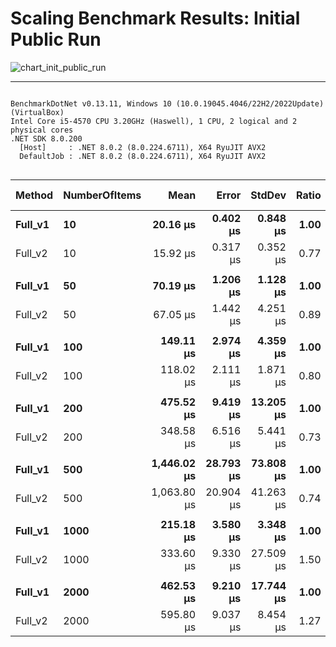 # Scaling Benchmark Results: Initial Public Run

![chart_init_public_run](https://github.com/ChrisMavrommatis/Binacle.Net/assets/56303004/e011e7e8-889a-401b-97e8-c8471b5c172e)

----


```

BenchmarkDotNet v0.13.11, Windows 10 (10.0.19045.4046/22H2/2022Update) (VirtualBox)
Intel Core i5-4570 CPU 3.20GHz (Haswell), 1 CPU, 2 logical and 2 physical cores
.NET SDK 8.0.200
  [Host]     : .NET 8.0.2 (8.0.224.6711), X64 RyuJIT AVX2
  DefaultJob : .NET 8.0.2 (8.0.224.6711), X64 RyuJIT AVX2


```
| Method  | NumberOfItems | Mean        | Error     | StdDev    | Ratio | RatioSD | Gen0     | Gen1   | Allocated | Alloc Ratio |
|-------- |-------------- |------------:|----------:|----------:|------:|--------:|---------:|-------:|----------:|------------:|
| **Full_v1** | **10**            |    **20.16 μs** |  **0.402 μs** |  **0.848 μs** |  **1.00** |    **0.00** |   **2.1973** |      **-** |   **6.81 KB** |        **1.00** |
| Full_v2 | 10            |    15.92 μs |  0.317 μs |  0.352 μs |  0.77 |    0.04 |   1.6174 |      - |   4.99 KB |        0.73 |
|         |               |             |           |           |       |         |          |        |           |             |
| **Full_v1** | **50**            |    **70.19 μs** |  **1.206 μs** |  **1.128 μs** |  **1.00** |    **0.00** |   **8.1787** |      **-** |  **25.12 KB** |        **1.00** |
| Full_v2 | 50            |    67.05 μs |  1.442 μs |  4.251 μs |  0.89 |    0.04 |   5.1270 |      - |  15.97 KB |        0.64 |
|         |               |             |           |           |       |         |          |        |           |             |
| **Full_v1** | **100**           |   **149.11 μs** |  **2.974 μs** |  **4.359 μs** |  **1.00** |    **0.00** |  **15.3809** |      **-** |  **47.48 KB** |        **1.00** |
| Full_v2 | 100           |   118.02 μs |  2.111 μs |  1.871 μs |  0.80 |    0.03 |   9.5215 |      - |   29.2 KB |        0.61 |
|         |               |             |           |           |       |         |          |        |           |             |
| **Full_v1** | **200**           |   **475.52 μs** |  **9.419 μs** | **13.205 μs** |  **1.00** |    **0.00** |  **53.7109** |      **-** | **165.37 KB** |        **1.00** |
| Full_v2 | 200           |   348.58 μs |  6.516 μs |  5.441 μs |  0.73 |    0.03 |  28.3203 |      - |  87.46 KB |        0.53 |
|         |               |             |           |           |       |         |          |        |           |             |
| **Full_v1** | **500**           | **1,446.02 μs** | **28.793 μs** | **73.808 μs** |  **1.00** |    **0.00** | **144.5313** |      **-** | **443.99 KB** |        **1.00** |
| Full_v2 | 500           | 1,063.80 μs | 20.904 μs | 41.263 μs |  0.74 |    0.05 |  72.2656 |      - | 227.34 KB |        0.51 |
|         |               |             |           |           |       |         |          |        |           |             |
| **Full_v1** | **1000**          |   **215.18 μs** |  **3.580 μs** |  **3.348 μs** |  **1.00** |    **0.00** |  **18.0664** |      **-** |  **55.54 KB** |        **1.00** |
| Full_v2 | 1000          |   333.60 μs |  9.330 μs | 27.509 μs |  1.50 |    0.10 |  25.8789 |      - |  79.45 KB |        1.43 |
|         |               |             |           |           |       |         |          |        |           |             |
| **Full_v1** | **2000**          |   **462.53 μs** |  **9.210 μs** | **17.744 μs** |  **1.00** |    **0.00** |  **35.1563** | **0.9766** | **110.23 KB** |        **1.00** |
| Full_v2 | 2000          |   595.80 μs |  9.037 μs |  8.454 μs |  1.27 |    0.05 |  49.8047 | 1.9531 | 157.98 KB |        1.43 |

